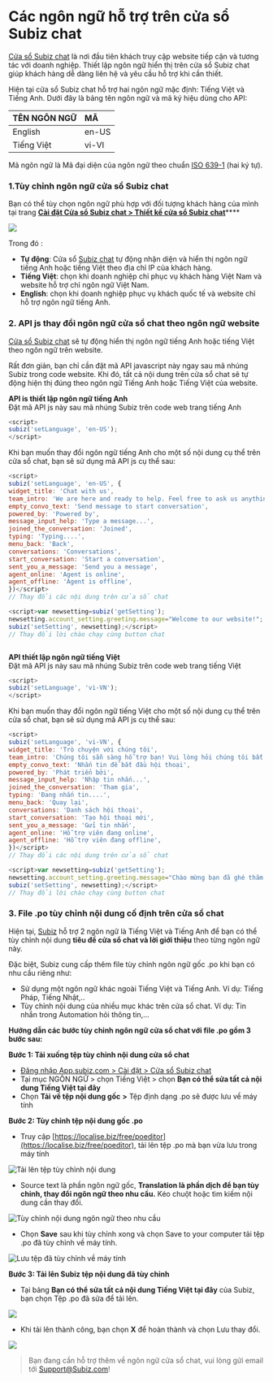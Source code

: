 # Các ngôn ngữ hỗ trợ trên cửa sổ Subiz chat

[Cửa sổ Subiz chat](https://app.subiz.com/settings/widget-setting/set-up-subiz-chat) là nơi đầu tiên khách truy cập website tiếp cận và tương tác với doanh nghiệp. Thiết lập ngôn ngữ hiển thị trên cửa sổ Subiz chat giúp khách hàng dễ dàng liên hệ và yêu cầu hỗ trợ khi cần thiết.

Hiện tại cửa sổ Subiz chat hỗ trợ hai ngôn ngữ mặc định: Tiếng Việt và Tiếng Anh. Dưới đây là bảng tên ngôn ngữ và mã ký hiệu dùng cho API:

| **TÊN NGÔN NGỮ** | **MÃ** |
| :--- | :--- |
| English | en-US |
| Tiếng Việt | vi-VI |

Mã ngôn ngữ là Mã đại diện của ngôn ngữ theo chuẩn [ISO 639-1](https://en.wikipedia.org/wiki/ISO_639-1) \(hai ký tự\).

### **1.Tùy chỉnh ngôn ngữ cửa sổ Subiz chat**

Bạn có thể tùy chọn ngôn ngữ phù hợp với đối tượng khách hàng của mình tại trang [**Cài đặt Cửa sổ Subiz chat &gt; Thiết kế cửa sổ Subiz chat**](https://app.subiz.com/settings/widget-setting/set-up-subiz-chat)\*\*\*\*

![](../../../.gitbook/assets/language-11.png)

Trong đó :

* **Tự động**: Cửa sổ [Subiz chat](https://subiz.com/vi/live-chat.html) tự động nhận diện và hiển thị ngôn ngữ tiếng Anh hoặc tiếng Việt theo địa chỉ IP của khách hàng.
* **Tiếng Việt**: chọn khi doanh nghiệp chỉ phục vụ khách hàng Việt Nam và website hỗ trợ chỉ ngôn ngữ Việt Nam.
* **English**: chọn khi doanh nghiệp phục vụ khách quốc tế và website chỉ hỗ trợ ngôn ngữ tiếng Anh.

### 2. API js thay đổi ngôn ngữ cửa sổ chat theo ngôn ngữ website

[Cửa sổ Subiz chat](https://app.subiz.com/settings/widget-setting/set-up-subiz-chat) sẽ tự động hiển thị ngôn ngữ tiếng Anh hoặc tiếng Việt theo ngôn ngữ trên website.

Rất đơn giản, bạn chỉ cần đặt mã API javascript này ngay sau mã nhúng Subiz trong code website. Khi đó, tất cả nội dung trên cửa sổ chat sẽ tự động hiện thị đúng theo ngôn ngữ Tiếng Anh hoặc Tiếng Việt của website.

**API is thiết lập ngôn ngữ tiếng Anh**  
Đặt mã API js này sau mã nhúng Subiz trên code web trang tiếng Anh

```javascript
<script>
subiz('setLanguage', 'en-US');
</script>
```

Khi bạn muốn thay đổi ngôn ngữ tiếng Anh cho một số nội dung cụ thể trên cửa sổ chat, bạn sẽ sử dụng mã API js cụ thể sau:

```javascript
<script>
subiz('setLanguage', 'en-US', {
widget_title: 'Chat with us',
team_intro: 'We are here and ready to help. Feel free to ask us anything or share us your feedback!',
empty_convo_text: 'Send message to start conversation',
powered_by: 'Powered by',
message_input_help: 'Type a message...',
joined_the_conversation: 'Joined',
typing: 'Typing....',
menu_back: 'Back',
conversations: 'Conversations',
start_conversation: 'Start a conversation',
sent_you_a_message: 'Send you a message',
agent_online: 'Agent is online',
agent_offline: 'Agent is offline',
})</script>	
// Thay đổi các nội dung trên cửa sổ chat

<script>var newsetting=subiz('getSetting');
newsetting.account_setting.greeting.message="Welcome to our website!";
subiz('setSetting', newsetting);</script>
// Thay đổi lời chào chạy cùng button chat
```

```javascript

```

**API thiết lập ngôn ngữ tiếng Việt**  
Đặt mã API js này sau mã nhúng Subiz trên code web trang tiếng Việt

```javascript
<script>
subiz('setLanguage', 'vi-VN');
</script>
```

Khi bạn muốn thay đổi ngôn ngữ tiếng Việt cho một số nội dung cụ thể trên cửa sổ chat, bạn sẽ sử dụng mã API js cụ thể sau:

```javascript
<script>
subiz('setLanguage', 'vi-VN', {
widget_title: 'Trò chuyện với chúng tôi',
team_intro: 'Chúng tôi sẵn sàng hỗ trợ bạn! Vui lòng hỏi chúng tôi bất cứ điều gì hoặc chia sẻ phản hồi của bạn',
empty_convo_text: 'Nhắn tin để bắt đầu hội thoại',
powered_by: 'Phát triển bởi',
message_input_help: 'Nhập tin nhắn...',
joined_the_conversation: 'Tham gia',
typing: 'Đang nhắn tin....',
menu_back: 'Quay lại',
conversations: 'Danh sách hội thoại',
start_conversation: 'Tạo hội thoại mới',
sent_you_a_message: 'Gửi tin nhắn',
agent_online: 'Hỗ trợ viên đang online',
agent_offline: 'Hỗ trợ viên đang offline',
})</script>
// Thay đổi các nội dung trên cửa sổ chat

<script>var newsetting=subiz('getSetting');
newsetting.account_setting.greeting.message="Chào mừng bạn đã ghé thăm trang web của chúng tôi!";
subiz('setSetting', newsetting);</script>	
// Thay đổi lời chào chạy cùng button chat
```

### 3. File .po tùy chỉnh nội dung cố định trên cửa sổ chat

Hiện tại, [Subiz](https://subiz.com/vi/) hỗ trợ 2 ngôn ngữ là Tiếng Việt và Tiếng Anh để bạn có thể tùy chỉnh nội dung **tiêu đề cửa sổ chat và lời giới thiệu** theo từng ngôn ngữ này.

Đặc biệt,  Subiz cung cấp thêm file tùy chỉnh ngôn ngữ gốc .po khi bạn có nhu cầu riêng như:

* Sử dụng một ngôn ngữ khác ngoài Tiếng Việt và Tiếng Anh. Ví dụ: Tiếng Pháp, Tiếng Nhật,..
* Tùy chỉnh nội dung của nhiều mục khác trên cửa sổ chat. Ví dụ: Tin nhắn trong Automation hỏi thông tin,...

**Hướng dẫn các bước tùy chỉnh ngôn ngữ cửa sổ chat với file .po gồm 3 bước sau:**

**Bước 1: Tải xuống tệp tùy chỉnh nội dung cửa sổ chat**

* [Đăng nhập App.subiz.com &gt; Cài đặt &gt;  Cửa sổ Subiz chat](https://app.subiz.com/settings/widget-setting/set-up-subiz-chat)
* Tại mục NGÔN NGỮ &gt; chọn Tiếng Việt &gt; chọn **Bạn có thể sửa tất cả nội dung Tiếng Việt tại đây**
* Chọn **Tải về tệp nội dung gốc** **&gt;** Tệp định dạng .po sẽ được lưu về máy tính

**Bước 2: Tùy chỉnh tệp nội dung gốc .po**

*  Truy cập [https://localise.biz/free/poeditor](https://localise.biz/free/poeditor), tải lên tệp .po mà bạn vừa lưu trong máy tính

![T&#x1EA3;i l&#xEA;n t&#x1EC7;p t&#xF9;y ch&#x1EC9;nh n&#x1ED9;i dung](../../../.gitbook/assets/4.-tai-len-po.jpg)

* Source text là phần ngôn ngữ gốc, **Translation là phần dịch để bạn tùy chỉnh, thay đổi ngôn ngữ theo nhu cầu.** Kéo chuột hoặc tìm kiếm nội dung cần thay đổi.

![T&#xF9;y ch&#x1EC9;nh n&#x1ED9;i dung ng&#xF4;n ng&#x1EEF; theo nhu c&#x1EA7;u](../../../.gitbook/assets/5.-dich.jpg)

* Chọn **Save** sau khi tùy chỉnh xong và chọn Save to your computer tải tệp .po đã tùy chỉnh về máy tính.

![L&#x1B0;u t&#x1EC7;p &#x111;&#xE3; t&#xF9;y ch&#x1EC9;nh v&#x1EC1; m&#xE1;y t&#xED;nh](../../../.gitbook/assets/6.-luu-ve-may.jpg)



**Bước 3: Tải lên Subiz tệp nội dung đã tùy chỉnh** 

* Tại bảng **Bạn có thể sửa tất cả nội dung Tiếng Việt tại đây** của Subiz, bạn chọn Tệp .po đã sửa để tải lên.

![](../../../.gitbook/assets/language-22.png)

* Khi tải lên thành công, bạn chọn **X** để hoàn thành và chọn Lưu thay đổi.

![](../../../.gitbook/assets/language-33.png)

> Bạn đang cần hỗ trợ thêm về ngôn ngữ cửa sổ chat, vui lòng gửi email tới Support@Subiz.com!















